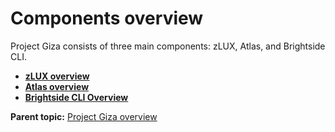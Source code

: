 # Components overview

Project Giza consists of three main components: zLUX, Atlas, and Brightside CLI.

- **[zLUX overview](../topics/mvd-overview.md)**
- **[Atlas overview](../topics/atlas-overview.md)**
- **[Brightside CLI Overview](../topics/cli-releasenotes.md)**

**Parent topic:** [Project Giza overview](../topics/introduction.md)
